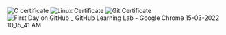 ![C certificate](https://user-images.githubusercontent.com/101034066/158305577-b33e4be1-46a8-4c63-aaef-d6f0a7f22dc0.jpg)
![Linux Certificate](https://user-images.githubusercontent.com/101034066/158306480-e36dd449-d846-4d01-8ec5-8086d216c72a.jpg)
![Git Certificate](https://user-images.githubusercontent.com/101034066/158307223-214973e8-1134-4e34-93cb-40fc7f8bc9ed.jpg)
![First Day on GitHub _ GitHub Learning Lab - Google Chrome 15-03-2022 10_15_41 AM](https://user-images.githubusercontent.com/101034066/158308309-f8006d42-519e-4679-89fa-4fad8eb56137.png)
